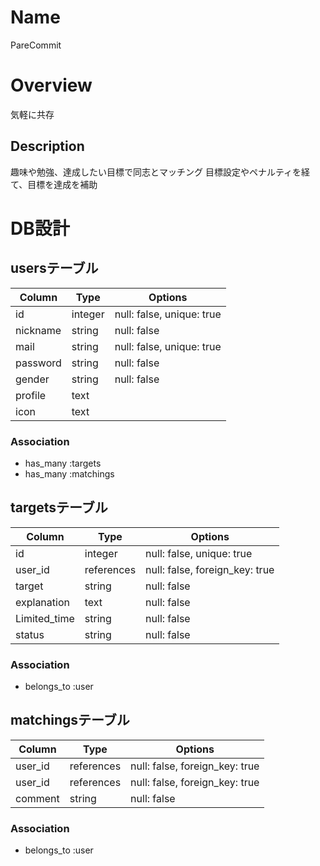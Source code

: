 # Name
PareCommit

# Overview
気軽に共存

## Description
趣味や勉強、達成したい目標で同志とマッチング
目標設定やペナルティを経て、目標を達成を補助

# DB設計

## usersテーブル
|Column|Type|Options|
|------|----|-------|
|id|integer|null: false, unique: true|
|nickname|string|null: false|
|mail|string|null: false, unique: true|
|password|string|null: false|
|gender|string|null: false|
|profile|text||
|icon|text||

### Association
- has_many :targets
- has_many :matchings

## targetsテーブル
|Column|Type|Options|
|------|----|-------|
|id|integer|null: false, unique: true|
|user_id|references|null: false, foreign_key: true|
|target|string|null: false|
|explanation|text|null: false|
|Limited_time|string|null: false|
|status|string|null: false|

### Association
- belongs_to :user

## matchingsテーブル
|Column|Type|Options|
|------|----|-------|
|user_id|references|null: false, foreign_key: true|
|user_id|references|null: false, foreign_key: true|
|comment|string|null: false|

### Association
- belongs_to :user